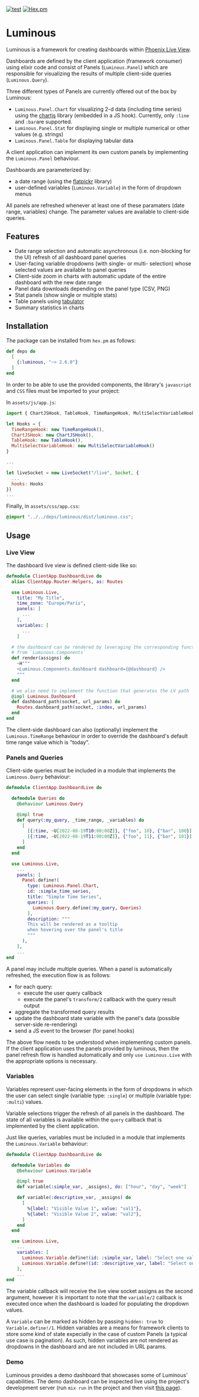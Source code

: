 [![test](https://github.com/elinverd/luminous/actions/workflows/test.yml/badge.svg?branch=main)](https://github.com/elinverd/luminous/actions/workflows/test.yml)
[![Hex.pm](https://img.shields.io/hexpm/v/luminous)](https://hex.pm/packages/luminous)

# Luminous

Luminous is a framework for creating dashboards within [Phoenix Live
View](https://www.phoenixframework.org/).

Dashboards are defined by the client application (framework consumer)
using elixir code and consist of Panels (`Luminous.Panel`) which are
responsible for visualizing the results of multiple client-side
queries (`Luminous.Query`).

Three different types of Panels are currently offered out of the box
by Luminous:

- `Luminous.Panel.Chart` for visualizing 2-d data (including time
  series) using the [chartjs](https://www.chartjs.org/) library
  (embedded in a JS hook). Currently, only `:line` and `:bar`are
  supported.
- `Luminous.Panel.Stat` for displaying single or multiple numerical or
  other values (e.g. strings)
- `Luminous.Panel.Table` for displaying tabular data

A client application can implement its own custom panels by
implementing the `Luminous.Panel` behaviour.

Dashboards are parameterized by:

- a date range (using the [flatpickr](https://flatpickr.js.org/) library)
- user-defined variables (`Luminous.Variable`) in the form of dropdown menus

All panels are refreshed whenever at least one of these paramaters
(date range, variables) change. The parameter values are available to
client-side queries.

## Features

- Date range selection and automatic asynchronous (i.e. non-blocking
  for the UI) refresh of all dashboard panel queries
- User-facing variable dropdowns (with single- or multi- selection)
  whose selected values are available to panel queries
- Client-side zoom in charts with automatic update of the entire
  dashboard with the new date range
- Panel data downloads depending on the panel type (CSV, PNG)
- Stat panels (show single or multiple stats)
- Table panels using [tabulator](https://tabulator.info/)
- Summary statistics in charts

## Installation

The package can be installed from `hex.pm` as follows:

```elixir
def deps do
  [
    {:luminous, "~> 2.6.0"}
  ]
end
```

In order to be able to use the provided components, the library's
`javascript` and `CSS` files must be imported to your project:

In `assets/js/app.js`:

```javascript
import { ChartJSHook, TableHook, TimeRangeHook, MultiSelectVariableHook } from "luminous"

let Hooks = {
  TimeRangeHook: new TimeRangeHook(),
  ChartJSHook: new ChartJSHook(),
  TableHook: new TableHook(),
  MultiSelectVariableHook: new MultiSelectVariableHook()
}

...

let liveSocket = new LiveSocket("/live", Socket, {
  ...
  hooks: Hooks
})
...
```

Finally, in `assets/css/app.css`:
```CSS
@import "../../deps/luminous/dist/luminous.css";
```

## Usage

### Live View

The dashboard live view is defined client-side like so:

```elixir
defmodule ClientApp.DashboardLive do
  alias ClientApp.Router.Helpers, as: Routes

  use Luminous.Live,
    title: "My Title",
    time_zone: "Europe/Paris",
    panels: [
      ...
    ],
    variables: [
      ...
    ]

  # the dashboard can be rendered by leveraging the corresponding functionality
  # from `Luminous.Components`
  def render(assigns) do
    ~H"""
    <Luminous.Components.dashboard dashboard={@dashboard} />
    """
  end

  # we also need to implement the function that generates the LV path
  @impl Luminous.Dashboard
  def dashboard_path(socket, url_params) do
    Routes.dashboard_path(socket, :index, url_params)
  end
end
```

The client-side dashboard can also (optionally) implement the
`Luminous.TimeRange` behaviour in order to override the dashboard's
default time range value which is "today".

### Panels and Queries

Client-side queries must be included in a module that implements the
`Luminous.Query` behaviour:

```elixir
defmodule ClientApp.DashboardLive do

  defmodule Queries do
    @behaviour Luminous.Query

    @impl true
    def query(:my_query, _time_range, _variables) do
      [
        [{:time, ~U[2022-08-19T10:00:00Z]}, {"foo", 10}, {"bar", 100}],
        [{:time, ~U[2022-08-19T11:00:00Z]}, {"foo", 11}, {"bar", 101}]
      ]
    end
  end

  use Luminous.Live,
    ...
    panels: [
      Panel.define!(
        type: Luminous.Panel.Chart,
        id: :simple_time_series,
        title: "Simple Time Series",
        queries: [
          Luminous.Query.define(:my_query, Queries)
        ],
        description: """
        This will be rendered as a tooltip
        when hovering over the panel's title
        """
      ),
    ],
    ...
end
```

A panel may include multiple queries. When a panel is automatically
refreshed, the execution flow is as follows:

  - for each query:
    - execute the user query callback
    - execute the panel's `transform/2` callback with the query result output
  - aggregate the transformed query results
  - update the dashboard state variable with the panel's data
    (possible server-side re-rendering)
  - send a JS event to the browser (for panel hooks)

The above flow needs to be understood when implementing custom
panels. If the client application uses the panels provided by
luminous, then the panel refresh flow is handled automatically and
only `use Luminous.Live` with the appropriate options is necessary.

### Variables

Variables represent user-facing elements in the form of dropdowns in
which the user can select single (variable type: `:single`) or
multiple (variable type: `:multi`) values.

Variable selections trigger the refresh of all panels in the
dashboard. The state of all variables is available within the `query`
callback that is implemented by the client application.

Just like queries, variables must be included in a module that
implements the `Luminous.Variable` behaviour:

```elixir
defmodule ClientApp.DashboardLive do

  defmodule Variables do
    @behaviour Luminous.Variable

    @impl true
    def variable(:simple_var, _assigns), do: ["hour", "day", "week"]

    def variable(:descriptive_var, _assigns) do
      [
        %{label: "Visible Value 1", value: "val1"},
        %{label: "Visible Value 2", value: "val2"},
      ]
    end
  end

  use Luminous.Live,
    ...
    variables: [
      Luminous.Variable.define!(id: :simple_var, label: "Select one value", module: Variables),
      Luminous.Variable.define!(id: :descriptive_var, label: "Select one value", module: Variables),
    ],
    ...
end
```

The variable callback will receive the live view socket assigns as the
second argument, however it is important to note that the `variable/2`
callback is executed once when the dashboard is loaded for populating
the dropdown values.

A `Variable` can be marked as hidden by passing `hidden: true` to
`Variable.define!/1`. Hidden variables are a means for framework
clients to store some kind of state expecially in the case of custom
Panels (a typical use case is pagination). As such, hidden variables
are not rendered as dropdowns in the dashboard and are not included in
URL params.

### Demo

Luminous provides a demo dashboard that showcases some of Luminous'
capabilities. The demo dashboard can be inspected live using the
project's development server (run `mix run` in the project and then
visit [this page](http://localhost:5000)).
